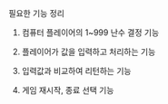 필요한 기능 정리

1. 컴퓨터 플레이어의 1~999 난수 결정 기능

2. 플레이어가 값을 입력하고 처리하는 기능

4. 입력값과 비교하여 리턴하는 기능

3. 게임 재시작, 종료 선택 기능